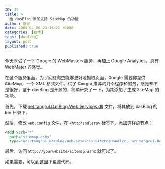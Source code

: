 ```yaml
---
ID: 39
title: >
  给 dasBlog 添加支持 SiteMap 的功能
author: 唐睿
date: 2006-08-26 23:16:21 +0800
categories: [技术]
tags: [dasBlog]
layout: post
published: true
---
```


今天享受了一下 Google 的 WebMasters 服务，再加上 Google Analytics，真有 WebMater 的感觉。

在这个服务里面，为了网络爬虫能够更好地抓取页面，Google 需要你提供 SiteMap，一个 XML 格式文件。试了 Google 推荐的几个程序和服务，感觉都不是很好，鉴于 dasBlog 是开源的，简单研究了一下，为其添加了生成 SiteMap 的功能。

首先，下载 [net.tangrui.DasBlog.Web.Services.dll](/static/uploads/2006/dasblog-sitemap-dll.zip) 文件，将其放到 dasBlog 的 bin 目录下。

然后，修改 `web.config` 文件，在 `<httphandlers>` 标签下，添加这样的节点：

```xml
<add verb="*"
  path="sitemap.ashx"
  type="net.tangrui.DasBlog.Web.Services.SiteMapHandler, net.tangrui.DasBlog.Web.Services"></add>
```

最后，访问 `http://yourwebsite/sitemap.ashx` 就可以了。

如果需要，可以到[这里](/static/uploads/2006/dasblog-sitemap-src.zip)下载源代码。
